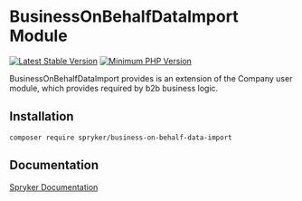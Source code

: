 # BusinessOnBehalfDataImport Module
[![Latest Stable Version](https://poser.pugx.org/spryker/business-on-behalf-data-import/v/stable.svg)](https://packagist.org/packages/spryker/business-on-behalf-data-import)
[![Minimum PHP Version](https://img.shields.io/badge/php-%3E%3D%208.0-8892BF.svg)](https://php.net/)

BusinessOnBehalfDataImport provides is an extension of the Company user module, which provides required by b2b business logic.

## Installation

```
composer require spryker/business-on-behalf-data-import
```

## Documentation

[Spryker Documentation](https://docs.spryker.com)

